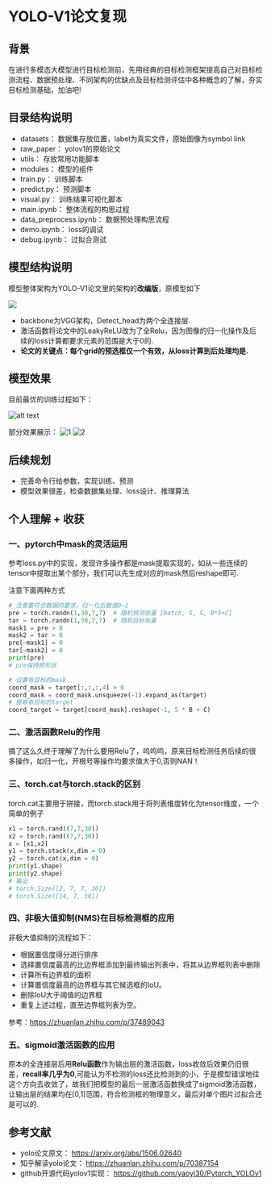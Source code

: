 # YOLO-V1论文复现

## 背景

在进行多模态大模型进行目标检测前，先用经典的目标检测框架提高自己对目标检测流程、数据预处理、不同架构的优缺点及目标检测评估中各种概念的了解，夯实目标检测基础，加油吧!

## 目录结构说明

- datasets： 数据集存放位置，label为真实文件，原始图像为symbol link
- raw_paper： yolov1的原始论文
- utils： 存放常用功能脚本
- modules： 模型的组件
- train.py： 训练脚本
- predict.py： 预测脚本
- visual.py： 训练结果可视化脚本
- main.ipynb： 整体流程的构思过程
- data_preprocess.ipynb： 数据预处理构思流程
- demo.ipynb： loss的调试
- debug.ipynb： 过拟合测试

## 模型结构说明

模型整体架构为YOLO-V1论文里的架构的**改编版**，原模型如下

![](readme_images/a.png)

- backbone为VGG架构，Detect_head为两个全连接层.
- 激活函数将论文中的LeakyReLU改为了全Relu，因为图像的归一化操作及后续的loss计算都要求元素的范围是大于0的.
- **论文的关键点：每个grid的预选框仅一个有效，从loss计算到后处理均是.**

## 模型效果

目前最优的训练过程如下：

![alt text](readme_images/b.png)

部分效果展示：
![1](readme_images/1.png)
![2](readme_images/2.png)

## 后续规划

- 完善命令行给参数，实现训练、预测
- 模型效果很差，检查数据集处理、loss设计、推理算法

## 个人理解 + 收获

### 一、pytorch中mask的灵活运用

参考loss.py中的实现，发现许多操作都是mask提取实现的，如从一些连续的tensor中提取出某个部分，我们可以先生成对应的mask然后reshape即可.

注意下面两种方式

```py
# 注意要符合数据的要求，归一化后数值0~1
pre = torch.randn(1,30,7,7)  # 随机预测张量 [batch, S, S, B*5+C]
tar = torch.randn(1,30,7,7)  # 随机目标张量
mask1 = pre > 0
mask2 = tar > 0
pre[~mask1] = 0
tar[~mask2] = 0
print(pre)
# pre保持原形状
```

```py
# 设置有目标的mask
coord_mask = target[:,:,:,4] > 0
coord_mask = coord_mask.unsqueeze(-1).expand_as(target)
# 提取有目标的target
coord_target = target[coord_mask].reshape(-1, 5 * B + C)
```

### 二、激活函数Relu的作用

搞了这么久终于理解了为什么要用Relu了，呜呜呜，原来目标检测任务后续的很多操作，如归一化，开根号等操作均要求值大于0,否则NAN！

### 三、torch.cat与torch.stack的区别

torch.cat主要用于拼接，而torch.stack用于将列表维度转化为tensor维度，一个简单的例子

```py
x1 = torch.rand((7,7,30))
x2 = torch.rand((7,7,30))
x = [x1,x2]
y1 = torch.stack(x,dim = 0)
y2 = torch.cat(x,dim = 0)
print(y1.shape)
print(y2.shape)
# 输出
# torch.Size([2, 7, 7, 30])
# torch.Size([14, 7, 30])
```

### 四、非极大值抑制(NMS)在目标检测框的应用

非极大值抑制的流程如下：

- 根据置信度得分进行排序
- 选择置信度最高的比边界框添加到最终输出列表中，将其从边界框列表中删除
- 计算所有边界框的面积
- 计算置信度最高的边界框与其它候选框的IoU。
- 删除IoU大于阈值的边界框
- 重复上述过程，直至边界框列表为空。

参考：https://zhuanlan.zhihu.com/p/37489043

### 五、sigmoid激活函数的应用

原本的全连接层后用**Relu函数**作为输出层的激活函数，loss收敛后效果仍旧很差，**recall率几乎为0**,可能认为不检测的loss还比检测到的小，于是模型错误地往这个方向去收敛了，故我们把模型的最后一层激活函数换成了sigmoid激活函数，让输出层的结果均在[0,1]范围，符合检测框的物理意义，最后对单个图片过拟合还是可以的.

## 参考文献

- yolo论文原文： https://arxiv.org/abs/1506.02640
- 知乎解读yolo论文： https://zhuanlan.zhihu.com/p/70387154
- github开源代码yolov1实现： https://github.com/yaoyi30/Pytorch_YOLOv1